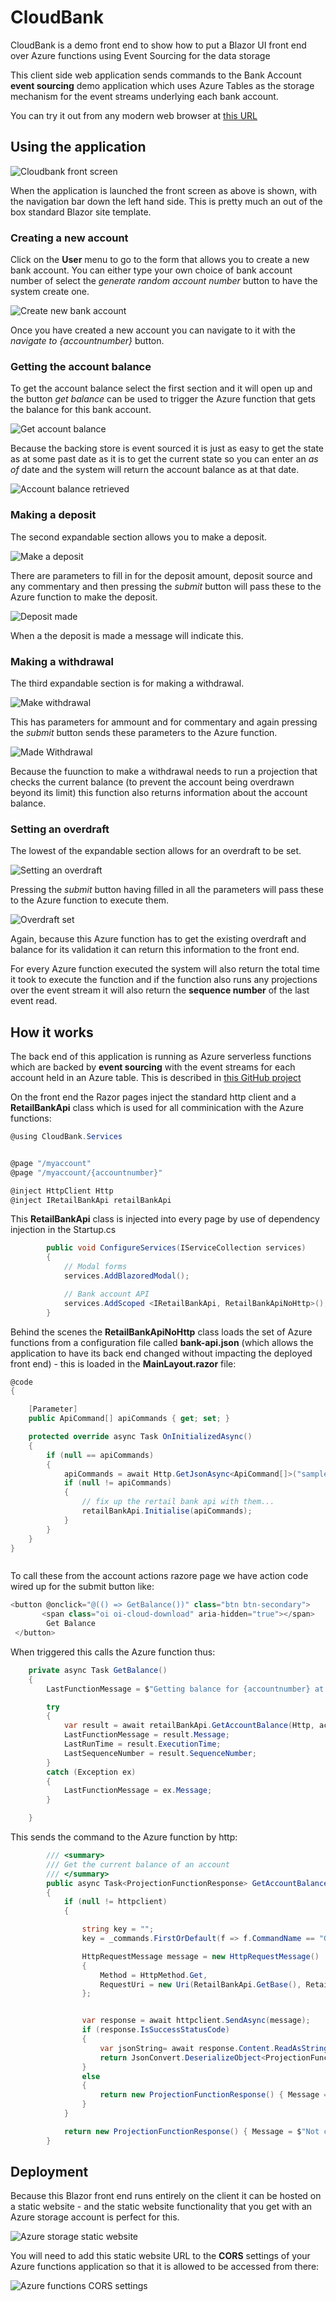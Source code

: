 # CloudBank

CloudBank is a demo front end to show how to put a Blazor UI front end over Azure functions using Event Sourcing for the data storage

This client side web application sends commands to the Bank Account **event sourcing** demo application which uses Azure Tables as the storage mechanism for the event streams underlying each bank account.

You can try it out from any modern web browser at [this URL](https://retailbank.z6.web.core.windows.net/)

## Using the application

![Cloudbank front screen](initial_screen.jpg)

When the application is launched the front screen as above is shown, with the navigation bar down the left hand side.  This is pretty much an out of the box standard Blazor site template.

### Creating a new account

Click on the **User** menu to go to the form that allows you to create a new bank account.  You can either type your own choice of bank account number of select the *generate random account number* button to have the system create one.

![Create new bank account](new_account.jpg)

Once you have created a new account you can navigate to it with the *navigate to {accountnumber}* button.

### Getting the account balance

To get the account balance select the first section and it will open up and the button *get balance* can be used to trigger the Azure function that gets the balance for this bank account. 

![Get account balance](get_balance.jpg)

Because the backing store is event sourced it is just as easy to get the state as at some past date as it is to get the current state so you can enter an *as of* date and the system will return the account balance as at that date.

![Account balance retrieved](got_balance.jpg)

### Making a deposit

The second expandable section allows you to make a deposit.

![Make a deposit](make_deposit.jpg)

There are parameters to fill in for the deposit amount, deposit source and any commentary and then pressing the *submit* button will pass these to the Azure function to make the deposit.

![Deposit made](made_deposit.jpg)

When a the deposit is made a message will indicate this.

### Making a withdrawal

The third expandable section is for making a withdrawal.

![Make withdrawal](make_withdrawal.jpg)

This has parameters for ammount and for commentary and again pressing the *submit* button sends these parameters to the Azure function.

![Made Withdrawal](made_withdrawal.jpg)

Because the fuunction to make a withdrawal needs to run a projection that checks the current balance (to prevent the account being overdrawn beyond its limit) this function also returns information about the account balance.

### Setting an overdraft

The lowest of the expandable section allows for an overdraft to be set.

![Setting an overdraft](set_new_overdraft.jpg)

Pressing the *submit* button having filled in all the parameters will pass these to the Azure function to execute them.

![Overdraft set](overdraft_limit_set.jpg)

Again, because this Azure function has to get the existing overdraft and balance for its validation it can return this information to the front end.

For every Azure function executed the system will also return the total time it took to execute the function and if the function also runs any projections over the event stream it will also return the **sequence number** of the last event read.

## How it works

The back end of this application is running as Azure serverless functions which are backed by **event sourcing** with the event streams for each account held in an Azure table.  This is described in [this GitHub project](https://github.com/MerrionComputing/EventsSourcing-on-Azure-Functions/wiki/Worked-Example-:-Bank-Account)

On the front end the Razor pages inject the standard http client and a **RetailBankApi** class which is used for all comminication with the Azure functions:

```csharp
@using CloudBank.Services


@page "/myaccount"
@page "/myaccount/{accountnumber}"

@inject HttpClient Http
@inject IRetailBankApi retailBankApi
```

This **RetailBankApi** class is injected into every page by use of dependency injection in the Startup.cs
```csharp
        public void ConfigureServices(IServiceCollection services)
        {
            // Modal forms
            services.AddBlazoredModal();

            // Bank account API
            services.AddScoped <IRetailBankApi, RetailBankApiNoHttp>();
        }
```

Behind the scenes the **RetailBankApiNoHttp** class loads the set of Azure functions from a configuration file called **bank-api.json** (which allows the application to have its back end changed without impacting the deployed front end) - this is loaded in the **MainLayout.razor** file:

```csharp
@code
{

    [Parameter]
    public ApiCommand[] apiCommands { get; set; }

    protected override async Task OnInitializedAsync()
    {
        if (null == apiCommands)
        {
            apiCommands = await Http.GetJsonAsync<ApiCommand[]>("sample-data/bank-api.json");
            if (null != apiCommands)
            {
                // fix up the rertail bank api with them...
                retailBankApi.Initialise(apiCommands);
            }
        }
    }
}
```

```csharp
```

To call these from the account actions razore page we have action code wired up for the submit button like:

```csharp
<button @onclick="@(() => GetBalance())" class="btn btn-secondary">
       <span class="oi oi-cloud-download" aria-hidden="true"></span>
        Get Balance
 </button>
```

When triggered this calls the Azure function thus:
```csharp
    private async Task GetBalance()
    {
        LastFunctionMessage = $"Getting balance for {accountnumber} at {getbalancePayload.AsOfDate}  ";

        try
        {
            var result = await retailBankApi.GetAccountBalance(Http, accountnumber, getbalancePayload);
            LastFunctionMessage = result.Message;
            LastRunTime = result.ExecutionTime;
            LastSequenceNumber = result.SequenceNumber;
        }
        catch (Exception ex)
        {
            LastFunctionMessage = ex.Message;
        }

    }
```

This sends the command to the Azure function by http:
```csharp
        /// <summary>
        /// Get the current balance of an account 
        /// </summary>
        public async Task<ProjectionFunctionResponse> GetAccountBalance(HttpClient httpclient, string accountnumber,  GetBalanceData payload)
        {
            if (null != httpclient)
            {

                string key = "";
                key = _commands.FirstOrDefault(f => f.CommandName == "Get Balance")?.ApiKey;

                HttpRequestMessage message = new HttpRequestMessage()
                {
                    Method = HttpMethod.Get,
                    RequestUri = new Uri(RetailBankApi.GetBase(), RetailBankApi.GetBalance(accountnumber, payload.AsOfDate , key))
                };


                var response = await httpclient.SendAsync(message);
                if (response.IsSuccessStatusCode)
                {
                    var jsonString= await response.Content.ReadAsStringAsync();
                    return JsonConvert.DeserializeObject<ProjectionFunctionResponse>(jsonString); 
                }
                else
                {
                    return new ProjectionFunctionResponse() { Message = $"Unable to get balance - {response.StatusCode}", InError = true };
                }
            }

            return new ProjectionFunctionResponse() { Message = $"Not connected to retail bank API", InError = true };
        }
```

## Deployment

Because this Blazor front end runs entirely on the client it can be hosted on a static website - and the static website functionality that you get with an Azure storage account is perfect for this.

![Azure storage static website](static_website.jpg)

You will need to add this static website URL to the **CORS** settings of your Azure functions application so that it is allowed to be accessed from there:

![Azure functions CORS settings](enable_cors.jpg)
